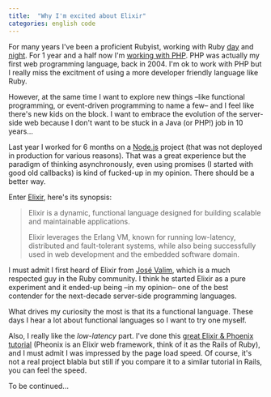 ```yaml
---
title:  "Why I'm excited about Elixir"
categories: english code
---
```


For many years I've been a proficient Rubyist, working with Ruby [day](http://www.sublimevideo.net) and [night](https://github.com/guard). For 1 year and a half now I'm [working with PHP](https://www.dailymotion.com). PHP was actually my first web programming language, back in 2004. I'm ok to work with PHP but I really miss the excitment of using a more developer friendly language like Ruby.

However, at the same time I want to explore new things –like functional programming, or event-driven programming to name a few– and I feel like there's new kids on the block. I want to embrace the evolution of the server-side web because I don't want to be stuck in a Java (or PHP!) job in 10 years...

Last year I worked for 6 months on a [Node.js](https://nodejs.org) project (that was not deployed in production for various reasons). That was a great experience but the paradigm of thinking asynchronously, even using promises (I started with good old callbacks) is kind of fucked-up in my opinion. There should be a better way.

Enter [Elixir](http://elixir-lang.org), here's its synopsis:

> Elixir is a dynamic, functional language designed for building scalable and maintainable applications.
>
> Elixir leverages the Erlang VM, known for running low-latency, distributed and fault-tolerant systems, while also being successfully used in web development and the embedded software domain.

I must admit I first heard of Elixir from [José Valim](https://github.com/josevalim), which is a much respected guy in the Ruby community. I think he started Elixir as a pure experiment and it ended-up being –in my opinion– one of the best contender for the next-decade server-side programming languages.

What drives my curiosity the most is that its a functional language. These days I hear a lot about functional languages so I want to try one myself.

Also, I really like the *low-latency* part. I've done this [great Elixir & Phoenix tutorial](http://phoenix.thefirehoseproject.com/) (Pheonix is an Elixir web framework, think of it as the Rails of Ruby), and I must admit I was impressed by the page load speed. Of course, it's not a real project blabla but still if you compare it to a similar tutorial in Rails, you can feel the speed.

To be continued...

